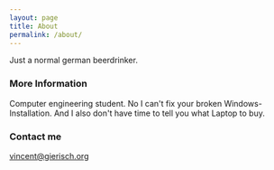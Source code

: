 ```yaml
---
layout: page
title: About
permalink: /about/
---
```


Just a normal german beerdrinker.

### More Information

Computer engineering student. No I can't fix your broken Windows-Installation.
And I also don't have time to tell you what Laptop to buy.

### Contact me

[vincent@gierisch.org](mailto:vincent@gierisch.org)
